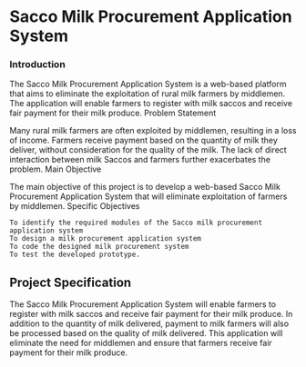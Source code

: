 # Sacco Milk Procurement Application System
### Introduction

The Sacco Milk Procurement Application System is a web-based platform that aims to eliminate the exploitation of rural milk farmers by middlemen. The application will enable farmers to register with milk saccos and receive fair payment for their milk produce.
Problem Statement

Many rural milk farmers are often exploited by middlemen, resulting in a loss of income. Farmers receive payment based on the quantity of milk they deliver, without consideration for the quality of the milk. The lack of direct interaction between milk Saccos and farmers further exacerbates the problem.
Main Objective

The main objective of this project is to develop a web-based Sacco Milk Procurement Application System that will eliminate exploitation of farmers by middlemen.
Specific Objectives

    To identify the required modules of the Sacco milk procurement application system
    To design a milk procurement application system
    To code the designed milk procurement system
    To test the developed prototype.

## Project Specification

The Sacco Milk Procurement Application System will enable farmers to register with milk saccos and receive fair payment for their milk produce. In addition to the quantity of milk delivered, payment to milk farmers will also be processed based on the quality of milk delivered. This application will eliminate the need for middlemen and ensure that farmers receive fair payment for their milk produce.